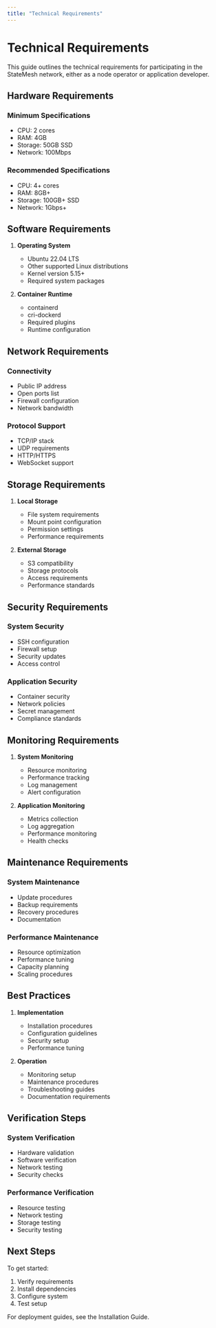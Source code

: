 ```yaml
---
title: "Technical Requirements"
---
```


# Technical Requirements

This guide outlines the technical requirements for participating in the StateMesh network, either as a node operator or application developer.

## Hardware Requirements

### Minimum Specifications
* CPU: 2 cores
* RAM: 4GB
* Storage: 50GB SSD
* Network: 100Mbps

### Recommended Specifications
* CPU: 4+ cores
* RAM: 8GB+
* Storage: 100GB+ SSD
* Network: 1Gbps+

## Software Requirements

1. **Operating System**
    * Ubuntu 22.04 LTS
    * Other supported Linux distributions
    * Kernel version 5.15+
    * Required system packages

2. **Container Runtime**
    * containerd
    * cri-dockerd
    * Required plugins
    * Runtime configuration

## Network Requirements

### Connectivity
* Public IP address
* Open ports list
* Firewall configuration
* Network bandwidth

### Protocol Support
* TCP/IP stack
* UDP requirements
* HTTP/HTTPS
* WebSocket support

## Storage Requirements

1. **Local Storage**
    * File system requirements
    * Mount point configuration
    * Permission settings
    * Performance requirements

2. **External Storage**
    * S3 compatibility
    * Storage protocols
    * Access requirements
    * Performance standards

## Security Requirements

### System Security
* SSH configuration
* Firewall setup
* Security updates
* Access control

### Application Security
* Container security
* Network policies
* Secret management
* Compliance standards

## Monitoring Requirements

1. **System Monitoring**
    * Resource monitoring
    * Performance tracking
    * Log management
    * Alert configuration

2. **Application Monitoring**
    * Metrics collection
    * Log aggregation
    * Performance monitoring
    * Health checks

## Maintenance Requirements

### System Maintenance
* Update procedures
* Backup requirements
* Recovery procedures
* Documentation

### Performance Maintenance
* Resource optimization
* Performance tuning
* Capacity planning
* Scaling procedures

## Best Practices

1. **Implementation**
    * Installation procedures
    * Configuration guidelines
    * Security setup
    * Performance tuning

2. **Operation**
    * Monitoring setup
    * Maintenance procedures
    * Troubleshooting guides
    * Documentation requirements

## Verification Steps

### System Verification
* Hardware validation
* Software verification
* Network testing
* Security checks

### Performance Verification
* Resource testing
* Network testing
* Storage testing
* Security testing

## Next Steps

To get started:

1. Verify requirements
2. Install dependencies
3. Configure system
4. Test setup

For deployment guides, see the Installation Guide.
